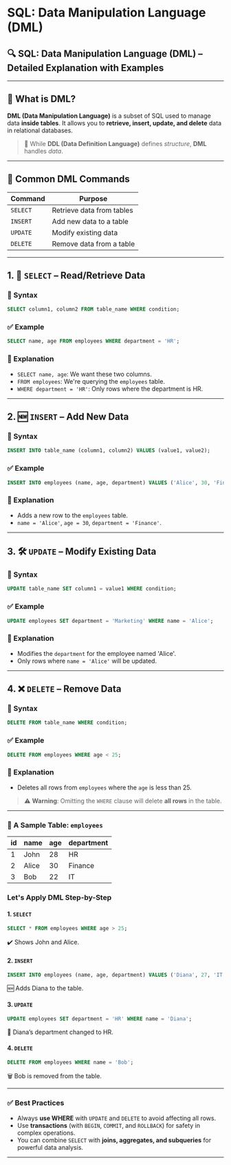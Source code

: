 # SQL: Data Manipulation Language (DML)

## 🔍 SQL: **Data Manipulation Language (DML)** – Detailed Explanation with Examples

---

## 📌 What is DML?

**DML (Data Manipulation Language)** is a subset of SQL used to manage data **inside tables**. It allows you to **retrieve, insert, update, and delete** data in relational databases.

> 🧠 While **DDL (Data Definition Language)** defines *structure*, **DML** handles *data*.

---

## 🔧 Common DML Commands

| Command   | Purpose                          |
|-----------|----------------------------------|
| `SELECT`  | Retrieve data from tables        |
| `INSERT`  | Add new data to a table          |
| `UPDATE`  | Modify existing data             |
| `DELETE`  | Remove data from a table         |

---

## 1. 🧠 `SELECT` – Read/Retrieve Data

### 📄 Syntax

```sql
SELECT column1, column2 FROM table_name WHERE condition;
```

### ✅ Example

```sql
SELECT name, age FROM employees WHERE department = 'HR';
```

### 🧾 Explanation

- `SELECT name, age`: We want these two columns.
- `FROM employees`: We're querying the `employees` table.
- `WHERE department = 'HR'`: Only rows where the department is HR.

---

## 2. 🆕 `INSERT` – Add New Data

### 📄 Syntax

```sql
INSERT INTO table_name (column1, column2) VALUES (value1, value2);
```

### ✅ Example

```sql
INSERT INTO employees (name, age, department) VALUES ('Alice', 30, 'Finance');
```

### 🧾 Explanation

- Adds a new row to the `employees` table.
- `name = 'Alice'`, `age = 30`, `department = 'Finance'`.

---

## 3. 🛠️ `UPDATE` – Modify Existing Data

### 📄 Syntax

```sql
UPDATE table_name SET column1 = value1 WHERE condition;
```

### ✅ Example

```sql
UPDATE employees SET department = 'Marketing' WHERE name = 'Alice';
```

### 🧾 Explanation

- Modifies the `department` for the employee named 'Alice'.
- Only rows where `name = 'Alice'` will be updated.

---

## 4. ❌ `DELETE` – Remove Data

### 📄 Syntax

```sql
DELETE FROM table_name WHERE condition;
```

### ✅ Example

```sql
DELETE FROM employees WHERE age < 25;
```

### 🧾 Explanation

- Deletes all rows from `employees` where the `age` is less than 25.

> ⚠️ **Warning**: Omitting the `WHERE` clause will delete **all rows** in the table.

---

### 🧩 A Sample Table: `employees`

| id | name  | age | department |
|----|-------|-----|------------|
| 1  | John  | 28  | HR         |
| 2  | Alice | 30  | Finance    |
| 3  | Bob   | 22  | IT         |

### Let's Apply DML Step-by-Step

#### 1. `SELECT`

```sql
SELECT * FROM employees WHERE age > 25;
```

✔️ Shows John and Alice.

#### 2. `INSERT`

```sql
INSERT INTO employees (name, age, department) VALUES ('Diana', 27, 'IT');
```

🆕 Adds Diana to the table.

#### 3. `UPDATE`

```sql
UPDATE employees SET department = 'HR' WHERE name = 'Diana';
```

🔁 Diana’s department changed to HR.

#### 4. `DELETE`

```sql
DELETE FROM employees WHERE name = 'Bob';
```

🗑️ Bob is removed from the table.

---

### ✅ Best Practices

- Always **use WHERE** with `UPDATE` and `DELETE` to avoid affecting all rows.
- Use **transactions** (with `BEGIN`, `COMMIT`, and `ROLLBACK`) for safety in complex operations.
- You can combine `SELECT` with **joins, aggregates, and subqueries** for powerful data analysis.

---

